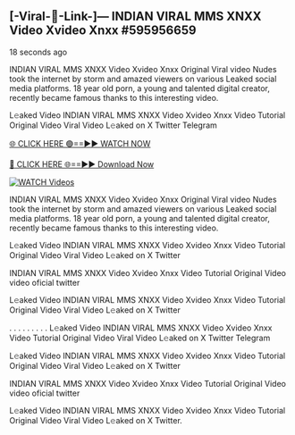 ## [-Viral-👙-Link-]— INDIAN VIRAL MMS XNXX Video Xvideo Xnxx #595956659

18 seconds ago

INDIAN VIRAL MMS XNXX Video Xvideo Xnxx Original Viral video Nudes took the internet by storm and amazed viewers on various Leaked social media platforms. 18 year old porn, a young and talented digital creator, recently became famous thanks to this interesting video.

L𝚎aked Video INDIAN VIRAL MMS XNXX Video Xvideo Xnxx Video Tutorial Original Video Viral Video L𝚎aked on X Twitter Telegram

[🌐 CLICK HERE 🟢==►► WATCH NOW](https://valovideo.net/valo-video/?bom)

[🔴 CLICK HERE 🌐==►► Download Now](https://valovideo.net/valo-video/?bom)

[![WATCH Videos](https://i.imgur.com/dJHk4Zq.gif)](https://valovideo.net/valo-video/?bom)

INDIAN VIRAL MMS XNXX Video Xvideo Xnxx Original Viral video Nudes took the internet by storm and amazed viewers on various Leaked social media platforms. 18 year old porn, a young and talented digital creator, recently became famous thanks to this interesting video.

L𝚎aked Video INDIAN VIRAL MMS XNXX Video Xvideo Xnxx Video Tutorial Original Video Viral Video L𝚎aked on X Twitter

INDIAN VIRAL MMS XNXX Video Xvideo Xnxx Video Tutorial Original Video video oficial twitter

L𝚎aked Video INDIAN VIRAL MMS XNXX Video Xvideo Xnxx Video Tutorial Original Video Viral Video L𝚎aked on X Twitter

. . . . . . . . . L𝚎aked Video INDIAN VIRAL MMS XNXX Video Xvideo Xnxx Video Tutorial Original Video Viral Video L𝚎aked on X Twitter Telegram

L𝚎aked Video INDIAN VIRAL MMS XNXX Video Xvideo Xnxx Video Tutorial Original Video Viral Video L𝚎aked on X Twitter

INDIAN VIRAL MMS XNXX Video Xvideo Xnxx Video Tutorial Original Video video oficial twitter

L𝚎aked Video INDIAN VIRAL MMS XNXX Video Xvideo Xnxx Video Tutorial Original Video Viral Video L𝚎aked on X Twitter.